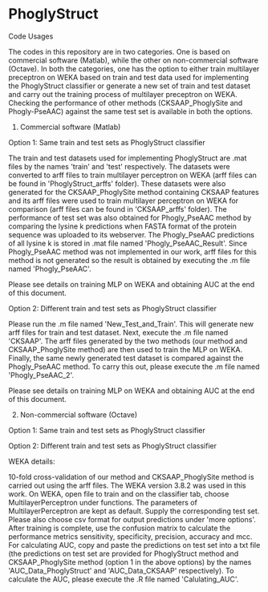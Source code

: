 # PhoglyStruct

Code Usages

The codes in this repository are in two categories. 
One is based on commercial software (Matlab), while the other on non-commercial software (Octave).
In both the categories, one has the option to either train multilayer preceptron on WEKA based on train and test data used for implementing the PhoglyStruct classifier or generate a new set of train and test dataset and carry out the training process of multilayer preceptron on WEKA. Checking the performance of other methods (CKSAAP_PhoglySite and Phogly-PseAAC) against the same test set is available in both the options.

1. Commercial software (Matlab)

Option 1: Same train and test sets as PhoglyStruct classifier

The train and test datasets used for implementing PhoglyStruct are .mat files by the names 'train' and 'test' respectively. The datasets were converted to arff files to train multilayer perceptron on WEKA (arff files can be found in 'PhoglyStruct_arffs' folder). These datasets were also generated for the CKSAAP_PhoglySite method containing CKSAAP features and its arff files were used to train multilayer perceptron on WEKA for comparison (arff files can be found in 'CKSAAP_arffs' folder). The performance of test set was also obtained for Phogly_PseAAC method by comparing the lysine k predictions when FASTA format of the protein sequence was uploaded to its webserver. The Phogly_PseAAC predictions of all lysine k is stored in .mat file named 'Phogly_PseAAC_Result'. Since Phogly_PseAAC method was not implemented in our work, arff files for this method is not generated so the result is obtained by executing the .m file named 'Phogly_PseAAC'.    

Please see details on training MLP on WEKA and obtaining AUC at the end of this document.
 
Option 2: Different train and test sets as PhoglyStruct classifier

Please run the .m file named 'New_Test_and_Train'. This will generate new arff files for train and test dataset. Next, execute the .m file named 'CKSAAP'. The arff files generated by the two methods (our method and CKSAAP_PhoglySite method) are then used to train the MLP on WEKA. Finally, the same newly generated test dataset is compared against the Phogly_PseAAC method. To carry this out, please execute the .m file named 'Phogly_PseAAC_2'.

Please see details on training MLP on WEKA and obtaining AUC at the end of this document.
     

2. Non-commercial software (Octave)

Option 1: Same train and test sets as PhoglyStruct classifier
 
Option 2: Different train and test sets as PhoglyStruct classifier

WEKA details:

10-fold cross-validation of our method and CKSAAP_PhoglySite method is carried out using the arff files. The WEKA version 3.8.2 was used in this work. On WEKA, open file to train and on the classifier tab, choose MultilayerPerceptron under functions. The parameters of MultilayerPerceptron are kept as default. Supply the corresponding test set. Please also choose csv format for output predictions under 'more options'. After training is complete, use the confusion matrix to calculate the performance metrics sensitivity, specificity, precision, accuracy and mcc. For calculating AUC, copy and paste the predictions on test set into a txt file (the predictions on test set are provided for PhoglyStruct method and CKSAAP_PhoglySite method (option 1 in the above options) by the names 'AUC_Data_PhoglyStruct' and 'AUC_Data_CKSAAP' respectively). To calculate the AUC, please execute the .R file named 'Calulating_AUC'.    
